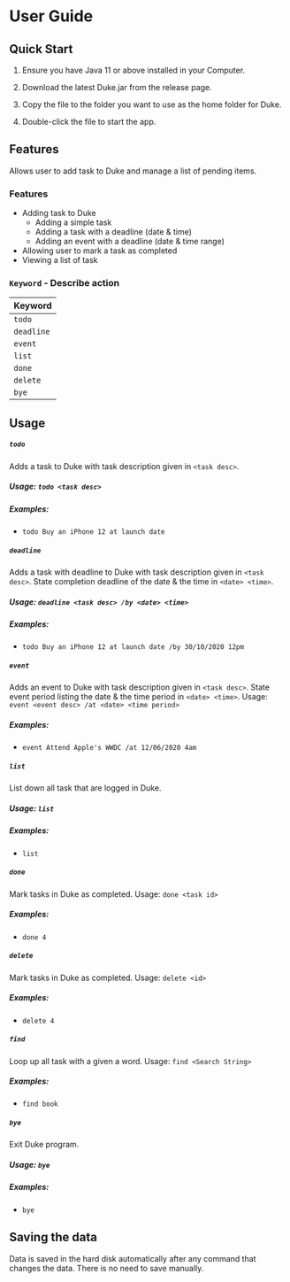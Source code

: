 # User Guide

## Quick Start

1. Ensure you have Java 11 or above installed in your Computer.

1. Download the latest Duke.jar from the release page.

1. Copy the file to the folder you want to use as the home folder for Duke.

1. Double-click the file to start the app.

## Features 
Allows user to add task to Duke and manage a list of pending items.

### Features
* Adding task to Duke
  * Adding a simple task 
  * Adding a task with a deadline (date & time)
  * Adding an event with a deadline (date & time range)
* Allowing user to mark a task as completed 
* Viewing a list of task

### `Keyword` - Describe action

Keyword | 
------------ | 
```todo```  | 
```deadline```  | 
```event```  | 
```list```  | 
```done```  | 
```delete```  | 
```bye```  | 

## Usage

##### ```todo```
Adds a task to Duke with task description given in ```<task desc>```.
##### Usage: ```todo <task desc>``` 

##### Examples:
* ```todo Buy an iPhone 12 at launch date```

##### ```deadline```
Adds a task with deadline to Duke with task description given in ```<task desc>```.
State completion deadline of the date & the time in ```<date> <time>```.
##### Usage: ```deadline <task desc> /by <date> <time>``` 

##### Examples:
* ```todo Buy an iPhone 12 at launch date /by 30/10/2020 12pm```

##### ```event```
Adds an event to Duke with task description given in ```<task desc>```.
State event period listing the date & the time period in ```<date> <time>```.
Usage: ```event <event desc> /at <date> <time period>``` 

##### Examples:
* ```event Attend Apple's WWDC /at 12/06/2020 4am```

##### ```list```
List down all task that are logged in Duke.
##### Usage: ```list``` 

##### Examples:
* ```list```

##### ```done```
Mark tasks in Duke as completed.
Usage: ```done <task id>``` 

##### Examples:
* ```done 4```

##### ```delete```
Mark tasks in Duke as completed.
Usage: ```delete <id>``` 

##### Examples:
* ```delete 4```

##### ```find```
Loop up all task with a given a word.
Usage: ```find <Search String>``` 

##### Examples:
* ```find book```

##### ```bye```
Exit Duke program.
##### Usage: ```bye``` 

##### Examples:
* ```bye```

## Saving the data
Data is saved in the hard disk automatically after any command that changes the data. There is no need to save manually.

